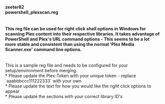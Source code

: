 **zeeter82**  
**powershell_plexscan.reg**  
<br />
<h4>This reg file can be used for right click shell options in Windows for scanning Plex  
content into their respective libraries. It takes advantage of PowerShell and Plex's  
URL command options - This seems to be a lot more stable and consistent than using   
the normal 'Plex Media Scanner.exe' command line options.</h4>
<br />
This is a sample reg file and needs to be configured for your setup/environment  
before merging.  
<br />
* Please update the Plex-Token with your unique token - replace  
  `aaabbbccc111222333`  
with your own  
<br />
* Please update the text for how you would like the right click options to appear  
<br />
* Please update the sections with your correct library ID's  
<br />